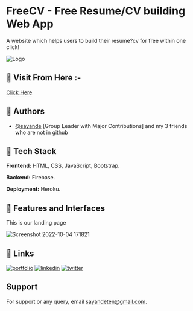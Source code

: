 
# FreeCV - Free Resume/CV building Web App

A website which helps users to build their resume?cv for free within one click!

![Logo](https://user-images.githubusercontent.com/107565578/194777460-faeb943c-94de-4189-a1c7-e564233ad0dc.png)


## 📌 Visit From Here :-
[Click Here](https://freeecv.herokuapp.com/)
## 📌 Authors

- [@sayande](https://github.com/sayande2002) [Group Leader with Major Contributions] and my 3 friends who are not in github


## 📌 Tech Stack

**Frontend:** HTML, CSS, JavaScript, Bootstrap.

**Backend:** Firebase.

**Deployment:** Heroku.


## 📌 Features and Interfaces

This is our landing page

![Screenshot 2022-10-04 171821](https://user-images.githubusercontent.com/107565578/194761133-604c15ef-ce58-421f-836e-2d547524da8c.png)



## 🔗 Links
[![portfolio](https://img.shields.io/badge/my_portfolio-000?style=for-the-badge&logo=ko-fi&logoColor=white)](https://sayande.me/)
[![linkedin](https://img.shields.io/badge/linkedin-0A66C2?style=for-the-badge&logo=linkedin&logoColor=white)](https://www.linkedin.com/in/sayande/)
[![twitter](https://img.shields.io/badge/twitter-1DA1F2?style=for-the-badge&logo=twitter&logoColor=white)](https://twitter.com/sayande2002)


## Support

For support or any query, email sayandeten@gmail.com.
